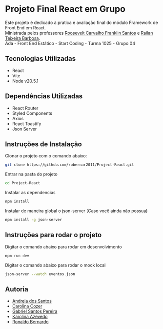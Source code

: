 # Projeto Final React em Grupo

<p>
  Este projeto é dedicado à pratica e avaliação final do módulo Framework de Front End em React. <br />
  Ministrada pelos professores <a href="roosevelt.franklin81@gmail.com">Roosevelt Carvalho Franklin Santos</a> e <a href="mailto:railantb@gmail.com">Railan Teixeira Barbosa</a>. <br />
  Ada - Front End Estático - Start Coding - Turma 1025 - Grupo 04 <br />
</p>

## Tecnologias Utilizadas

- React
- Vite
- Node v20.5.1

## Dependências Utilizadas

- React Router
- Styled Components
- Axios
- React Toastify
- Json Server

## Instruções de Instalação

Clonar o projeto com o comando abaixo:

```sh
git clone https://github.com/robernar2011/Project-React.git
```

Entrar na pasta do projeto

```sh
cd Project-React
```

Instalar as dependencias

```sh
npm install
```

Instalar de maneira global o json-server (Caso você ainda não possua)

```sh
npm install -g json-server
```

## Instruções para rodar o projeto

Digitar o comando abaixo para rodar em desenvolvimento

```sh
npm run dev
```

Digitar o comando abaixo para rodar o mock local

```sh
json-server --watch eventos.json
```

## Autoria

- <a href="mailto:a.dos.santos@sap.com">Andreia dos Santos</a>
- <a href="mailto:carolina.cozer@sap.com">Carolina Cozer</a>
- <a href="mailto:g.pereira@sap.com">Gabriel Santos Pereira</a>
- <a href="mailto:karolina.azevedo@sap.com">Karolina Azevedo</a>
- <a href="mailto:ronaldo.bernardo@sap.com">Ronaldo Bernardo</a>